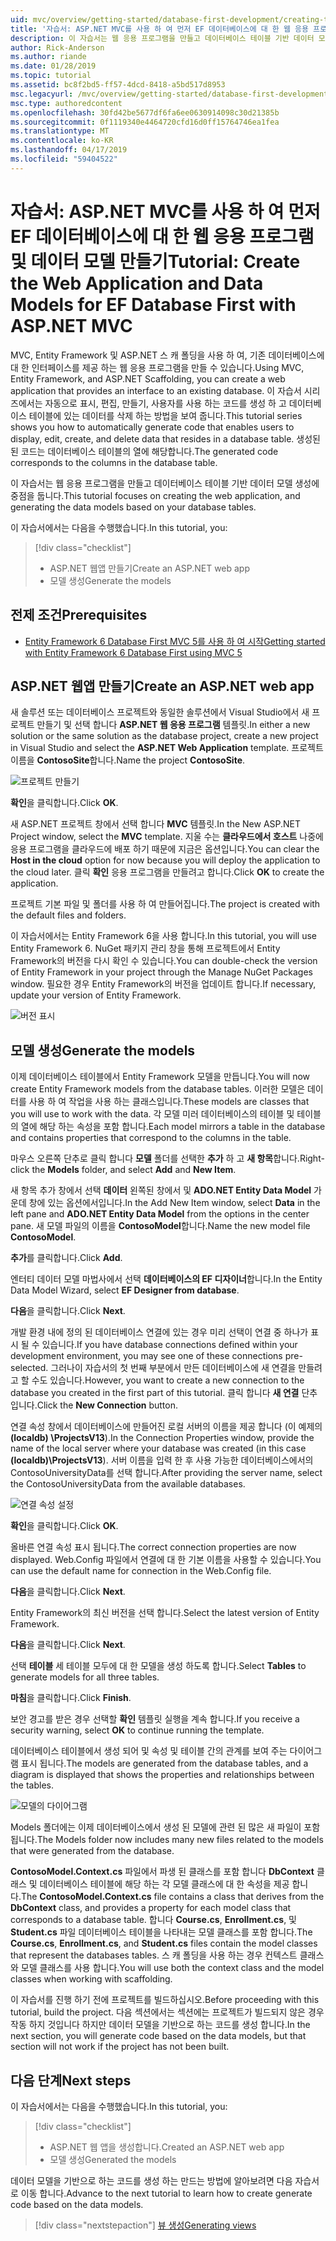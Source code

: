 ```yaml
---
uid: mvc/overview/getting-started/database-first-development/creating-the-web-application
title: '자습서: ASP.NET MVC를 사용 하 여 먼저 EF 데이터베이스에 대 한 웹 응용 프로그램 및 데이터 모델 만들기'
description: 이 자습서는 웹 응용 프로그램을 만들고 데이터베이스 테이블 기반 데이터 모델 생성에 중점을 둡니다.
author: Rick-Anderson
ms.author: riande
ms.date: 01/28/2019
ms.topic: tutorial
ms.assetid: bc8f2bd5-ff57-4dcd-8418-a5bd517d8953
msc.legacyurl: /mvc/overview/getting-started/database-first-development/creating-the-web-application
msc.type: authoredcontent
ms.openlocfilehash: 30fd42be5677df6fa6ee0630914098c30d21385b
ms.sourcegitcommit: 0f1119340e4464720cfd16d0ff15764746ea1fea
ms.translationtype: MT
ms.contentlocale: ko-KR
ms.lasthandoff: 04/17/2019
ms.locfileid: "59404522"
---
```

# <a name="tutorial-create-the-web-application-and-data-models-for-ef-database-first-with-aspnet-mvc"></a><span data-ttu-id="383c2-103">자습서: ASP.NET MVC를 사용 하 여 먼저 EF 데이터베이스에 대 한 웹 응용 프로그램 및 데이터 모델 만들기</span><span class="sxs-lookup"><span data-stu-id="383c2-103">Tutorial: Create the Web Application and Data Models for EF Database First with ASP.NET MVC</span></span>

 <span data-ttu-id="383c2-104">MVC, Entity Framework 및 ASP.NET 스 캐 폴딩을 사용 하 여, 기존 데이터베이스에 대 한 인터페이스를 제공 하는 웹 응용 프로그램을 만들 수 있습니다.</span><span class="sxs-lookup"><span data-stu-id="383c2-104">Using MVC, Entity Framework, and ASP.NET Scaffolding, you can create a web application that provides an interface to an existing database.</span></span> <span data-ttu-id="383c2-105">이 자습서 시리즈에서는 자동으로 표시, 편집, 만들기, 사용자를 사용 하는 코드를 생성 하 고 데이터베이스 테이블에 있는 데이터를 삭제 하는 방법을 보여 줍니다.</span><span class="sxs-lookup"><span data-stu-id="383c2-105">This tutorial series shows you how to automatically generate code that enables users to display, edit, create, and delete data that resides in a database table.</span></span> <span data-ttu-id="383c2-106">생성된 된 코드는 데이터베이스 테이블의 열에 해당합니다.</span><span class="sxs-lookup"><span data-stu-id="383c2-106">The generated code corresponds to the columns in the database table.</span></span>

<span data-ttu-id="383c2-107">이 자습서는 웹 응용 프로그램을 만들고 데이터베이스 테이블 기반 데이터 모델 생성에 중점을 둡니다.</span><span class="sxs-lookup"><span data-stu-id="383c2-107">This tutorial focuses on creating the web application, and generating the data models based on your database tables.</span></span>

<span data-ttu-id="383c2-108">이 자습서에서는 다음을 수행했습니다.</span><span class="sxs-lookup"><span data-stu-id="383c2-108">In this tutorial, you:</span></span>

> [!div class="checklist"]
> * <span data-ttu-id="383c2-109">ASP.NET 웹앱 만들기</span><span class="sxs-lookup"><span data-stu-id="383c2-109">Create an ASP.NET web app</span></span>
> * <span data-ttu-id="383c2-110">모델 생성</span><span class="sxs-lookup"><span data-stu-id="383c2-110">Generate the models</span></span>

## <a name="prerequisites"></a><span data-ttu-id="383c2-111">전제 조건</span><span class="sxs-lookup"><span data-stu-id="383c2-111">Prerequisites</span></span>

* [<span data-ttu-id="383c2-112">Entity Framework 6 Database First MVC 5를 사용 하 여 시작</span><span class="sxs-lookup"><span data-stu-id="383c2-112">Getting started with Entity Framework 6 Database First using MVC 5</span></span>](setting-up-database.md)

## <a name="create-an-aspnet-web-app"></a><span data-ttu-id="383c2-113">ASP.NET 웹앱 만들기</span><span class="sxs-lookup"><span data-stu-id="383c2-113">Create an ASP.NET web app</span></span>

<span data-ttu-id="383c2-114">새 솔루션 또는 데이터베이스 프로젝트와 동일한 솔루션에서 Visual Studio에서 새 프로젝트 만들기 및 선택 합니다 **ASP.NET 웹 응용 프로그램** 템플릿.</span><span class="sxs-lookup"><span data-stu-id="383c2-114">In either a new solution or the same solution as the database project, create a new project in Visual Studio and select the **ASP.NET Web Application** template.</span></span> <span data-ttu-id="383c2-115">프로젝트 이름을 **ContosoSite**합니다.</span><span class="sxs-lookup"><span data-stu-id="383c2-115">Name the project **ContosoSite**.</span></span>

![프로젝트 만들기](creating-the-web-application/_static/image1.png)

<span data-ttu-id="383c2-117">**확인**을 클릭합니다.</span><span class="sxs-lookup"><span data-stu-id="383c2-117">Click **OK**.</span></span>

<span data-ttu-id="383c2-118">새 ASP.NET 프로젝트 창에서 선택 합니다 **MVC** 템플릿.</span><span class="sxs-lookup"><span data-stu-id="383c2-118">In the New ASP.NET Project window, select the **MVC** template.</span></span> <span data-ttu-id="383c2-119">지울 수는 **클라우드에서 호스트** 나중에 응용 프로그램을 클라우드에 배포 하기 때문에 지금은 옵션입니다.</span><span class="sxs-lookup"><span data-stu-id="383c2-119">You can clear the **Host in the cloud** option for now because you will deploy the application to the cloud later.</span></span> <span data-ttu-id="383c2-120">클릭 **확인** 응용 프로그램을 만들려고 합니다.</span><span class="sxs-lookup"><span data-stu-id="383c2-120">Click **OK** to create the application.</span></span>

<span data-ttu-id="383c2-121">프로젝트 기본 파일 및 폴더를 사용 하 여 만들어집니다.</span><span class="sxs-lookup"><span data-stu-id="383c2-121">The project is created with the default files and folders.</span></span>

<span data-ttu-id="383c2-122">이 자습서에서는 Entity Framework 6을 사용 합니다.</span><span class="sxs-lookup"><span data-stu-id="383c2-122">In this tutorial, you will use Entity Framework 6.</span></span> <span data-ttu-id="383c2-123">NuGet 패키지 관리 창을 통해 프로젝트에서 Entity Framework의 버전을 다시 확인 수 있습니다.</span><span class="sxs-lookup"><span data-stu-id="383c2-123">You can double-check the version of Entity Framework in your project through the Manage NuGet Packages window.</span></span> <span data-ttu-id="383c2-124">필요한 경우 Entity Framework의 버전을 업데이트 합니다.</span><span class="sxs-lookup"><span data-stu-id="383c2-124">If necessary, update your version of Entity Framework.</span></span>

![버전 표시](creating-the-web-application/_static/image3.png)

## <a name="generate-the-models"></a><span data-ttu-id="383c2-126">모델 생성</span><span class="sxs-lookup"><span data-stu-id="383c2-126">Generate the models</span></span>

<span data-ttu-id="383c2-127">이제 데이터베이스 테이블에서 Entity Framework 모델을 만듭니다.</span><span class="sxs-lookup"><span data-stu-id="383c2-127">You will now create Entity Framework models from the database tables.</span></span> <span data-ttu-id="383c2-128">이러한 모델은 데이터를 사용 하 여 작업을 사용 하는 클래스입니다.</span><span class="sxs-lookup"><span data-stu-id="383c2-128">These models are classes that you will use to work with the data.</span></span> <span data-ttu-id="383c2-129">각 모델 미러 데이터베이스의 테이블 및 테이블의 열에 해당 하는 속성을 포함 합니다.</span><span class="sxs-lookup"><span data-stu-id="383c2-129">Each model mirrors a table in the database and contains properties that correspond to the columns in the table.</span></span>

<span data-ttu-id="383c2-130">마우스 오른쪽 단추로 클릭 합니다 **모델** 폴더를 선택한 **추가** 하 고 **새 항목**합니다.</span><span class="sxs-lookup"><span data-stu-id="383c2-130">Right-click the **Models** folder, and select **Add** and **New Item**.</span></span>

<span data-ttu-id="383c2-131">새 항목 추가 창에서 선택 **데이터** 왼쪽된 창에서 및 **ADO.NET Entity Data Model** 가운데 창에 있는 옵션에서입니다.</span><span class="sxs-lookup"><span data-stu-id="383c2-131">In the Add New Item window, select **Data** in the left pane and **ADO.NET Entity Data Model** from the options in the center pane.</span></span> <span data-ttu-id="383c2-132">새 모델 파일의 이름을 **ContosoModel**합니다.</span><span class="sxs-lookup"><span data-stu-id="383c2-132">Name the new model file **ContosoModel**.</span></span>

<span data-ttu-id="383c2-133">**추가**를 클릭합니다.</span><span class="sxs-lookup"><span data-stu-id="383c2-133">Click **Add**.</span></span>

<span data-ttu-id="383c2-134">엔터티 데이터 모델 마법사에서 선택 **데이터베이스의 EF 디자이너**합니다.</span><span class="sxs-lookup"><span data-stu-id="383c2-134">In the Entity Data Model Wizard, select **EF Designer from database**.</span></span>

<span data-ttu-id="383c2-135">**다음**을 클릭합니다.</span><span class="sxs-lookup"><span data-stu-id="383c2-135">Click **Next**.</span></span>

<span data-ttu-id="383c2-136">개발 환경 내에 정의 된 데이터베이스 연결에 있는 경우 미리 선택이 연결 중 하나가 표시 될 수 있습니다.</span><span class="sxs-lookup"><span data-stu-id="383c2-136">If you have database connections defined within your development environment, you may see one of these connections pre-selected.</span></span> <span data-ttu-id="383c2-137">그러나이 자습서의 첫 번째 부분에서 만든 데이터베이스에 새 연결을 만들려고 할 수도 있습니다.</span><span class="sxs-lookup"><span data-stu-id="383c2-137">However, you want to create a new connection to the database you created in the first part of this tutorial.</span></span> <span data-ttu-id="383c2-138">클릭 합니다 **새 연결** 단추입니다.</span><span class="sxs-lookup"><span data-stu-id="383c2-138">Click the **New Connection** button.</span></span>

<span data-ttu-id="383c2-139">연결 속성 창에서 데이터베이스에 만들어진 로컬 서버의 이름을 제공 합니다 (이 예제의 **(localdb) \ProjectsV13**).</span><span class="sxs-lookup"><span data-stu-id="383c2-139">In the Connection Properties window, provide the name of the local server where your database was created (in this case **(localdb)\ProjectsV13**).</span></span> <span data-ttu-id="383c2-140">서버 이름을 입력 한 후 사용 가능한 데이터베이스에서의 ContosoUniversityData를 선택 합니다.</span><span class="sxs-lookup"><span data-stu-id="383c2-140">After providing the server name, select the ContosoUniversityData from the available databases.</span></span>

![연결 속성 설정](creating-the-web-application/_static/image8.png)

<span data-ttu-id="383c2-142">**확인**을 클릭합니다.</span><span class="sxs-lookup"><span data-stu-id="383c2-142">Click **OK**.</span></span>

<span data-ttu-id="383c2-143">올바른 연결 속성 표시 됩니다.</span><span class="sxs-lookup"><span data-stu-id="383c2-143">The correct connection properties are now displayed.</span></span> <span data-ttu-id="383c2-144">Web.Config 파일에서 연결에 대 한 기본 이름을 사용할 수 있습니다.</span><span class="sxs-lookup"><span data-stu-id="383c2-144">You can use the default name for connection in the Web.Config file.</span></span>

<span data-ttu-id="383c2-145">**다음**을 클릭합니다.</span><span class="sxs-lookup"><span data-stu-id="383c2-145">Click **Next**.</span></span>

<span data-ttu-id="383c2-146">Entity Framework의 최신 버전을 선택 합니다.</span><span class="sxs-lookup"><span data-stu-id="383c2-146">Select the latest version of Entity Framework.</span></span>

<span data-ttu-id="383c2-147">**다음**을 클릭합니다.</span><span class="sxs-lookup"><span data-stu-id="383c2-147">Click **Next**.</span></span>

<span data-ttu-id="383c2-148">선택 **테이블** 세 테이블 모두에 대 한 모델을 생성 하도록 합니다.</span><span class="sxs-lookup"><span data-stu-id="383c2-148">Select **Tables** to generate models for all three tables.</span></span>

<span data-ttu-id="383c2-149">**마침**을 클릭합니다.</span><span class="sxs-lookup"><span data-stu-id="383c2-149">Click **Finish**.</span></span>

<span data-ttu-id="383c2-150">보안 경고를 받은 경우 선택할 **확인** 템플릿 실행을 계속 합니다.</span><span class="sxs-lookup"><span data-stu-id="383c2-150">If you receive a security warning, select **OK** to continue running the template.</span></span>

<span data-ttu-id="383c2-151">데이터베이스 테이블에서 생성 되어 및 속성 및 테이블 간의 관계를 보여 주는 다이어그램 표시 됩니다.</span><span class="sxs-lookup"><span data-stu-id="383c2-151">The models are generated from the database tables, and a diagram is displayed that shows the properties and relationships between the tables.</span></span>

![모델의 다이어그램](creating-the-web-application/_static/image11.png)

<span data-ttu-id="383c2-153">Models 폴더에는 이제 데이터베이스에서 생성 된 모델에 관련 된 많은 새 파일이 포함 됩니다.</span><span class="sxs-lookup"><span data-stu-id="383c2-153">The Models folder now includes many new files related to the models that were generated from the database.</span></span>

<span data-ttu-id="383c2-154">**ContosoModel.Context.cs** 파일에서 파생 된 클래스를 포함 합니다 **DbContext** 클래스 및 데이터베이스 테이블에 해당 하는 각 모델 클래스에 대 한 속성을 제공 합니다.</span><span class="sxs-lookup"><span data-stu-id="383c2-154">The **ContosoModel.Context.cs** file contains a class that derives from the **DbContext** class, and provides a property for each model class that corresponds to a database table.</span></span> <span data-ttu-id="383c2-155">합니다 **Course.cs**, **Enrollment.cs**, 및 **Student.cs** 파일 데이터베이스 테이블을 나타내는 모델 클래스를 포함 합니다.</span><span class="sxs-lookup"><span data-stu-id="383c2-155">The **Course.cs**, **Enrollment.cs**, and **Student.cs** files contain the model classes that represent the databases tables.</span></span> <span data-ttu-id="383c2-156">스 캐 폴딩을 사용 하는 경우 컨텍스트 클래스와 모델 클래스를 사용 합니다.</span><span class="sxs-lookup"><span data-stu-id="383c2-156">You will use both the context class and the model classes when working with scaffolding.</span></span>

<span data-ttu-id="383c2-157">이 자습서를 진행 하기 전에 프로젝트를 빌드하십시오.</span><span class="sxs-lookup"><span data-stu-id="383c2-157">Before proceeding with this tutorial, build the project.</span></span> <span data-ttu-id="383c2-158">다음 섹션에서는 섹션에는 프로젝트가 빌드되지 않은 경우 작동 하지 것입니다 하지만 데이터 모델을 기반으로 하는 코드를 생성 합니다.</span><span class="sxs-lookup"><span data-stu-id="383c2-158">In the next section, you will generate code based on the data models, but that section will not work if the project has not been built.</span></span>

## <a name="next-steps"></a><span data-ttu-id="383c2-159">다음 단계</span><span class="sxs-lookup"><span data-stu-id="383c2-159">Next steps</span></span>

<span data-ttu-id="383c2-160">이 자습서에서는 다음을 수행했습니다.</span><span class="sxs-lookup"><span data-stu-id="383c2-160">In this tutorial, you:</span></span>

> [!div class="checklist"]
> * <span data-ttu-id="383c2-161">ASP.NET 웹 앱을 생성합니다.</span><span class="sxs-lookup"><span data-stu-id="383c2-161">Created an ASP.NET web app</span></span>
> * <span data-ttu-id="383c2-162">모델 생성</span><span class="sxs-lookup"><span data-stu-id="383c2-162">Generated the models</span></span>

<span data-ttu-id="383c2-163">데이터 모델을 기반으로 하는 코드를 생성 하는 만드는 방법에 알아보려면 다음 자습서로 이동 합니다.</span><span class="sxs-lookup"><span data-stu-id="383c2-163">Advance to the next tutorial to learn how to create generate code based on the data models.</span></span>
> [!div class="nextstepaction"]
> [<span data-ttu-id="383c2-164">뷰 생성</span><span class="sxs-lookup"><span data-stu-id="383c2-164">Generating views</span></span>](generating-views.md)
